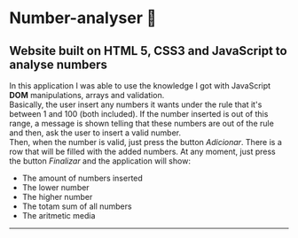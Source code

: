 # Number-analyser 🔢

## Website built on HTML 5, CSS3 and JavaScript to analyse numbers 

In this application I was able to use the knowledge I got with JavaScript **DOM** manipulations, arrays and validation.<br> 
Basically, the user insert any numbers it wants under the rule that it's between 1 and 100 (both included). If the number inserted is out of this range, a message is shown telling that these numbers are out of the rule and then, ask the user to insert a valid number.<br> Then, when the number is valid, just press the button _Adicionar_. There is a row that will be filled with the added numbers. At any moment, just press the button _Finalizar_ and the application will show:

* The amount of numbers inserted
* The lower number
* The higher number
* The totam sum of all numbers
* The aritmetic media
---

